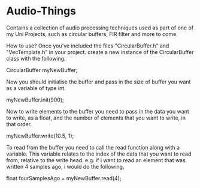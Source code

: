 # Audio-Things
Contains a collection of audio processing techniques used as part of one of my Uni Projects, such as circular buffers, FIR filter and more to come. 

How to use?
Once you've included the files "CircularBuffer.h" and "VecTemplate.h" in your project. create a new instance of the CircularBuffer class with the following. 

CircularBuffer myNewBuffer;

Now you should initialise the buffer and pass in the size of buffer you want as a variable of type int.

myNewBuffer.init(900);

Now to write elements to the buffer you need to pass in the data you want to write, as a float, and the number of elements that you want to write, in that order.

myNewBuffer.write(10.5, 1);

To read from the buffer you need to call the read function along with a variable. This variable relates to the index of the data that you want to read from, relative to the write head. e.g. if i want to read an element that was written 4 samples ago, i would do the following.

float fourSamplesAgo = myNewBuffer.read(4);





